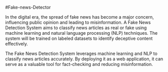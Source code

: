  #Fake-news-Detector
 
 In the digital era, the spread of fake news has become a major concern, influencing public opinion and leading to misinformation. A Fake News Detection System aims to classify news articles as real or fake using machine learning and natural language processing (NLP) techniques. The system will be trained on labeled datasets to identify deceptive content effectively.

 The Fake News Detection System leverages machine learning and NLP to classify news articles accurately. By deploying it as a web application, it can serve as a valuable tool for fact-checking and reducing misinformation.
